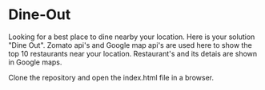 # Dine-Out
Looking for a best place to dine nearby your location. Here is your solution "Dine Out".
Zomato api's and Google map api's are used here to show the top 10 restaurants near your location.
Restaurant's and its detais are shown in Google maps.

Clone the repository and open the index.html file in a browser.

